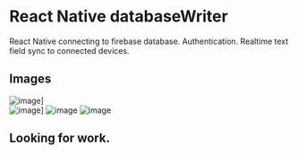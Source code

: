 # React Native databaseWriter

React Native connecting to firebase database. Authentication. Realtime text field sync to connected devices.

## Images

![image](https://user-images.githubusercontent.com/16506248/33540716-4e3a9a2c-d907-11e7-8eb1-0b50ace0aa13.png)]  
![image](https://user-images.githubusercontent.com/16506248/33541371-e1215de2-d909-11e7-8833-5b8305b453af.png)]
![image](https://user-images.githubusercontent.com/16506248/33541791-6a2e079c-d90b-11e7-8d33-7cf922d38cc4.png)
![image](https://user-images.githubusercontent.com/16506248/33561531-dbdb22b6-d94d-11e7-9ef5-533c75ba3520.png)

## Looking for work. 
